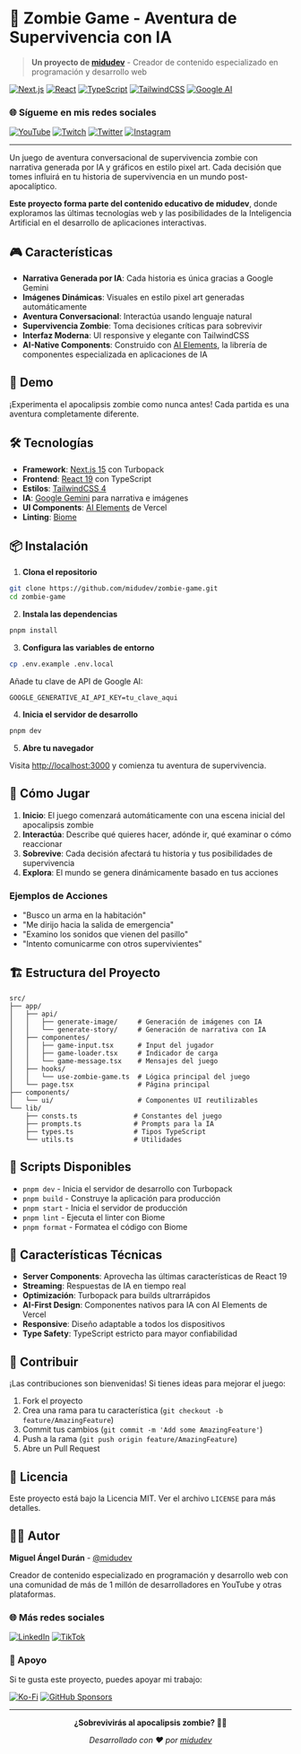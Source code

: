 # 🧟 Zombie Game - Aventura de Supervivencia con IA

> **Un proyecto de [midudev](https://midu.dev)** - Creador de contenido especializado en programación y desarrollo web

[![Next.js](https://img.shields.io/badge/Next.js-15.5.2-black?style=for-the-badge&logo=next.js&logoColor=white)](https://nextjs.org/)
[![React](https://img.shields.io/badge/React-19.1.0-61DAFB?style=for-the-badge&logo=react&logoColor=black)](https://reactjs.org/)
[![TypeScript](https://img.shields.io/badge/TypeScript-5-3178C6?style=for-the-badge&logo=typescript&logoColor=white)](https://www.typescriptlang.org/)
[![TailwindCSS](https://img.shields.io/badge/Tailwind_CSS-4-38B2AC?style=for-the-badge&logo=tailwind-css&logoColor=white)](https://tailwindcss.com/)
[![Google AI](https://img.shields.io/badge/Google_AI-Gemini-4285F4?style=for-the-badge&logo=google&logoColor=white)](https://ai.google.dev/)

### 🌐 Sígueme en mis redes sociales
[![YouTube](https://img.shields.io/badge/YouTube-FF0000?style=for-the-badge&logo=youtube&logoColor=white)](https://youtube.com/midudev)
[![Twitch](https://img.shields.io/badge/Twitch-9146FF?style=for-the-badge&logo=twitch&logoColor=white)](https://twitch.tv/midudev)
[![Twitter](https://img.shields.io/badge/Twitter-1DA1F2?style=for-the-badge&logo=twitter&logoColor=white)](https://twitter.com/midudev)
[![Instagram](https://img.shields.io/badge/Instagram-E4405F?style=for-the-badge&logo=instagram&logoColor=white)](https://instagram.com/midu.dev)

---

Un juego de aventura conversacional de supervivencia zombie con narrativa generada por IA y gráficos en estilo pixel art. Cada decisión que tomes influirá en tu historia de supervivencia en un mundo post-apocalíptico.

**Este proyecto forma parte del contenido educativo de midudev**, donde exploramos las últimas tecnologías web y las posibilidades de la Inteligencia Artificial en el desarrollo de aplicaciones interactivas.

## 🎮 Características

- **Narrativa Generada por IA**: Cada historia es única gracias a Google Gemini
- **Imágenes Dinámicas**: Visuales en estilo pixel art generadas automáticamente
- **Aventura Conversacional**: Interactúa usando lenguaje natural
- **Supervivencia Zombie**: Toma decisiones críticas para sobrevivir
- **Interfaz Moderna**: UI responsive y elegante con TailwindCSS
- **AI-Native Components**: Construido con [AI Elements](https://ai-sdk.dev/elements/overview), la librería de componentes especializada en aplicaciones de IA

## 🚀 Demo

¡Experimenta el apocalipsis zombie como nunca antes! Cada partida es una aventura completamente diferente.

## 🛠️ Tecnologías

- **Framework**: [Next.js 15](https://nextjs.org/) con Turbopack
- **Frontend**: [React 19](https://reactjs.org/) con TypeScript
- **Estilos**: [TailwindCSS 4](https://tailwindcss.com/)
- **IA**: [Google Gemini](https://ai.google.dev/) para narrativa e imágenes
- **UI Components**: [AI Elements](https://ai-sdk.dev/elements/overview) de Vercel
- **Linting**: [Biome](https://biomejs.dev/)

## 📦 Instalación

1. **Clona el repositorio**
   
```bash
git clone https://github.com/midudev/zombie-game.git
cd zombie-game
```

2. **Instala las dependencias**
   
```bash
pnpm install
```

3. **Configura las variables de entorno**
   
```bash
cp .env.example .env.local
```
   
Añade tu clave de API de Google AI:
   
```env
GOOGLE_GENERATIVE_AI_API_KEY=tu_clave_aqui
```

4. **Inicia el servidor de desarrollo**

```bash
pnpm dev
```

5. **Abre tu navegador**

Visita [http://localhost:3000](http://localhost:3000) y comienza tu aventura de supervivencia.

## 🎯 Cómo Jugar

1. **Inicio**: El juego comenzará automáticamente con una escena inicial del apocalipsis zombie
2. **Interactúa**: Describe qué quieres hacer, adónde ir, qué examinar o cómo reaccionar
3. **Sobrevive**: Cada decisión afectará tu historia y tus posibilidades de supervivencia
4. **Explora**: El mundo se genera dinámicamente basado en tus acciones

### Ejemplos de Acciones

- "Busco un arma en la habitación"
- "Me dirijo hacia la salida de emergencia"
- "Examino los sonidos que vienen del pasillo"
- "Intento comunicarme con otros supervivientes"

## 🏗️ Estructura del Proyecto

```
src/
├── app/
│   ├── api/
│   │   ├── generate-image/     # Generación de imágenes con IA
│   │   └── generate-story/     # Generación de narrativa con IA
│   ├── componentes/
│   │   ├── game-input.tsx      # Input del jugador
│   │   ├── game-loader.tsx     # Indicador de carga
│   │   └── game-message.tsx    # Mensajes del juego
│   ├── hooks/
│   │   └── use-zombie-game.ts  # Lógica principal del juego
│   └── page.tsx                # Página principal
├── components/
│   └── ui/                     # Componentes UI reutilizables
└── lib/
    ├── consts.ts              # Constantes del juego
    ├── prompts.ts             # Prompts para la IA
    ├── types.ts               # Tipos TypeScript
    └── utils.ts               # Utilidades
```

## 🔧 Scripts Disponibles

- `pnpm dev` - Inicia el servidor de desarrollo con Turbopack
- `pnpm build` - Construye la aplicación para producción
- `pnpm start` - Inicia el servidor de producción
- `pnpm lint` - Ejecuta el linter con Biome
- `pnpm format` - Formatea el código con Biome

## 🌟 Características Técnicas

- **Server Components**: Aprovecha las últimas características de React 19
- **Streaming**: Respuestas de IA en tiempo real
- **Optimización**: Turbopack para builds ultrarrápidos
- **AI-First Design**: Componentes nativos para IA con AI Elements de Vercel
- **Responsive**: Diseño adaptable a todos los dispositivos
- **Type Safety**: TypeScript estricto para mayor confiabilidad

## 🤝 Contribuir

¡Las contribuciones son bienvenidas! Si tienes ideas para mejorar el juego:

1. Fork el proyecto
2. Crea una rama para tu característica (`git checkout -b feature/AmazingFeature`)
3. Commit tus cambios (`git commit -m 'Add some AmazingFeature'`)
4. Push a la rama (`git push origin feature/AmazingFeature`)
5. Abre un Pull Request

## 📄 Licencia

Este proyecto está bajo la Licencia MIT. Ver el archivo `LICENSE` para más detalles.

## 👨‍💻 Autor

**Miguel Ángel Durán** - [@midudev](https://github.com/midudev)

Creador de contenido especializado en programación y desarrollo web con una comunidad de más de 1 millón de desarrolladores en YouTube y otras plataformas.

### 🌐 Más redes sociales

[![LinkedIn](https://img.shields.io/badge/LinkedIn-0077B5?style=for-the-badge&logo=linkedin&logoColor=white)](https://linkedin.com/in/midudev)
[![TikTok](https://img.shields.io/badge/TikTok-000000?style=for-the-badge&logo=tiktok&logoColor=white)](https://tiktok.com/@midudev)

### 💖 Apoyo

Si te gusta este proyecto, puedes apoyar mi trabajo:

[![Ko-Fi](https://img.shields.io/badge/Ko--fi-F16061?style=for-the-badge&logo=ko-fi&logoColor=white)](https://ko-fi.com/midudev)
[![GitHub Sponsors](https://img.shields.io/badge/sponsor-30363D?style=for-the-badge&logo=GitHub-Sponsors&logoColor=#EA4AAA)](https://github.com/sponsors/midudev)

---

<div align="center">

**¿Sobrevivirás al apocalipsis zombie? 🧟‍♂️**

*Desarrollado con ❤️ por [midudev](https://midu.dev)*

</div>